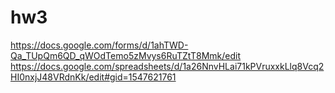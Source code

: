# hw3
https://docs.google.com/forms/d/1ahTWD-Qa_TUpQm6QD_qWOdTemo5zMvys6RuTZtT8Mmk/edit
https://docs.google.com/spreadsheets/d/1a26NnvHLai71kPVruxxkLlq8Vcq2HI0nxjJ48VRdnKk/edit#gid=1547621761
